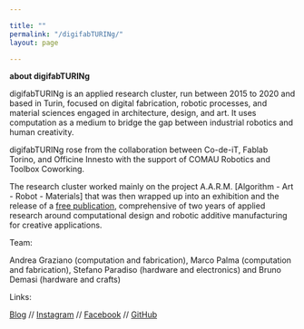 ```yaml
---

title: ""
permalink: "/digifabTURINg/"
layout: page

---
```

**about digifabTURINg**

digifabTURINg is an applied research cluster, run between 2015 to 2020 and based in Turin, focused on digital fabrication, robotic processes, and material sciences engaged in architecture, design, and art. It uses computation as a medium to bridge the gap between industrial robotics and human creativity.

digifabTURINg rose from the collaboration between Co-de-iT, Fablab Torino, and Officine Innesto with the support of COMAU Robotics and Toolbox Coworking.

The research cluster worked mainly on the project A.A.R.M. [Algorithm - Art - Robot - Materials] that was then wrapped up into an exhibition and the release of a [free publication](https://drive.google.com/open?id=15V0hPfR2cLzz3adFnAn7P6niRR554pb-), comprehensive of two years of applied research around computational design and robotic additive manufacturing for creative applications.

Team:

Andrea Graziano (computation and fabrication), Marco Palma (computation and fabrication), Stefano Paradiso (hardware and electronics) and Bruno Demasi (hardware and crafts)

Links:

[Blog](https://digifabturing.tumblr.com) // [Instagram](https://www.instagram.com/digifabturing) // [Facebook](https://www.facebook.com/digifabturing) // [GitHub](https://github.com/Digifabturing)
